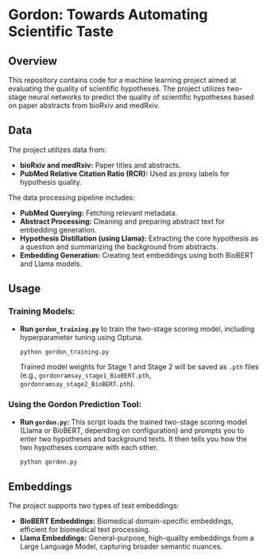 # Gordon: Towards Automating Scientific Taste

## Overview

This repository contains code for a machine learning project aimed at evaluating the quality of scientific hypotheses. The project utilizes two-stage neural networks to predict the quality of scientific hypotheses based on paper abstracts from bioRxiv and medRxiv.

## Data

The project utilizes data from:

*   **bioRxiv and medRxiv:** Paper titles and abstracts.
*   **PubMed Relative Citation Ratio (RCR):** Used as proxy labels for hypothesis quality.

The data processing pipeline includes:

*   **PubMed Querying:**  Fetching relevant metadata.
*   **Abstract Processing:** Cleaning and preparing abstract text for embedding generation.
*   **Hypothesis Distillation (using Llama):**  Extracting the core hypothesis as a question and summarizing the background from abstracts.
*   **Embedding Generation:** Creating text embeddings using both BioBERT and Llama models.

## Usage

### Training Models:

*   **Run `gordon_training.py`** to train the two-stage scoring model, including hyperparameter tuning using Optuna.
    ```bash
    python gordon_training.py
    ```
    Trained model weights for Stage 1 and Stage 2 will be saved as `.pth` files (e.g., `gordonramsay_stage1_BioBERT.pth`, `gordonramsay_stage2_BioBERT.pth`).

### Using the Gordon Prediction Tool:

*   **Run `gordon.py`:** This script loads the trained two-stage scoring model (Llama or BioBERT, depending on configuration) and prompts you to enter two hypotheses and background texts. It then tells you how the two hypotheses compare with each other.
    ```bash
    python gordon.py
    ```

## Embeddings

The project supports two types of text embeddings:

*   **BioBERT Embeddings:** Biomedical domain-specific embeddings, efficient for biomedical text processing.
*   **Llama Embeddings:** General-purpose, high-quality embeddings from a Large Language Model, capturing broader semantic nuances.
